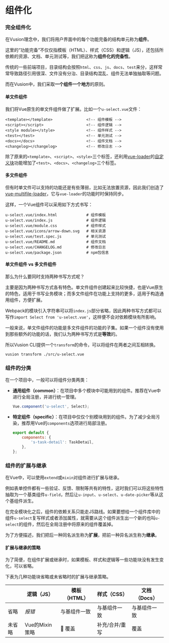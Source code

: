 # 组件化

### 完全组件化

在Vusion理念中，我们将用户界面中的每个功能完备的结构单元称为**组件**。

这里的“功能完备”不仅仅指模板（HTML）、样式（CSS）和逻辑（JS），还包括所依赖的资源、文档、单元测试等，我们把这称为**组件化的完备性**。

传统的一些前端项目，目录结构会按照`html`、`css`、`js`、`docs`、`test`来分，这样常常导致路径引用很深、文件没有分治、目录结构混乱、组件无法单独抽取等问题。

而在Vusion中，我们采取**一个组件一个地方**的原则。

#### 单文件组件

我们将Vue原生的单文件组件做了扩展。比如一个`u-select.vue`文件：

``` xhtml
<template></template>               <!-- 组件模板 -->
<script></script>                   <!-- 组件逻辑 -->
<style module></style>              <!-- 组件样式 -->
<test></test>                       <!-- 单元测试 -->
<docs></docs>                       <!-- 组件文档 -->
<changelog></changelog>             <!-- 修改日志 -->
```

除了原来的`<template>`、`<script>`、`<style>`三个标签，还利用[vue-loader](https://github.com/vuejs/vue-loader)的[自定义块](https://vue-loader.vuejs.org/zh-cn/configurations/custom-blocks.html)功能增加了`<test>`、`<docs>`、`<changelog>`三个标签。

#### 多文件组件

但有时单文件可以支持的功能还是有些薄弱，比如无法放置资源，因此我们创造了[vue-multifile-loader](https://github.com/vusion/vue-multifile-loader)，它与`vue-loader`的功能时时保持同步。

这样，一个Vue组件可以采用如下方式书写：

```
u-select.vue/index.html             # 组件模板
u-select.vue/index.js               # 组件逻辑
u-select.vue/module.css             # 组件样式
u-select.vue/icons/arrow-down.svg   # 相关资源
u-select.vue/test.spec.js           # 单元测试
u-select.vue/README.md              # 组件文档
u-select.vue/CHANGELOG.md           # 修改日志
u-select.vue/package.json           # npm包信息
```

#### 单文件组件 vs 多文件组件

那么为什么要同时支持两种书写方式呢？

主要是因为两种书写方式各有特色。单文件组件创建起来比较快捷，也是Vue原生的特色，适用于书写业务模块；而多文件组件在功能上支持的更多，适用于构造通用组件，方便扩展。

Webpack的模块引入字符串可以将`index.js`部分省略，因此两种书写方式都可以写作`import Select from 'u-select.vue'`，这样便不会对依赖模块有所影响。

一般来说，单文件组件的功能是多文件组件的功能的子集。如果一个组件没有使用到那些额外的功能的话，我们认为两种书写方式是**等效**的。

所以Vusion CLI提供一个`transform`的命令，可以将组件在两者之间互相转换。

``` shell
vusion transform ./src/u-select.vue
```

<!-- 一致性 -->

### 组件的分类

在一个项目中，一般可以将组件分类两类：

- **通用组件（common）**：在项目中多个模块中可能用到的组件。推荐在Vue中进行全局注册，并进行统一管理。
    ``` javascript
    Vue.component('u-select', Select);
    ```
- **特定组件（specific）**：在项目中仅仅个别模块用到的组件。为了减少全局污染，推荐用Vue的`components`选项进行局部注册。
    ``` javascript
    export default {
        components: {
            's-task-detail': TaskDetail,
        },
    };
    ```

### 组件的扩展与继承

在Vue中，可以使用`extend`或`mixin`对组件进行扩展与继承。

例如表单控件都有一些验证、反馈、限制等共有的特性，这时我们可以将这些特性抽取为一个基类组件`u-field`，然后让`u-input`、`u-select`、`u-date-picker`等从这个基组件派生。

在完全模块化之后，组件的依赖关系只能走JS路线。如果要想给一个组件库中的组件`u-select`复写样式或者添加属性，就需要从这个组件派生出一个新的也叫`u-select`的组件，然后在全局注册中将原来的组件覆盖掉。

为了方便描述，我们把后一种同名派生称为**扩展**，把前一种异名派生称为**继承**。

#### 扩展与继承的策略

为了简便，在组件扩展或继承时，如果模板、样式和逻辑等一些功能块没有发生变化，可以省略。

下表为几种功能块省略或未省略时的扩展与继承策略。

|       | 逻辑（JS） | 模板（HTML） | 样式（CSS） | 文档（Docs） |
| ----- | --------- | ---------- | ---------- | ----------- |
| 省略   | *报错*     | 与基组件一致 | 与基组件一致 | 与基组件一致 |
| 未省略 | Vue的Mixin策略 | 覆盖 | 补充/合并/重写 | 覆盖 |
